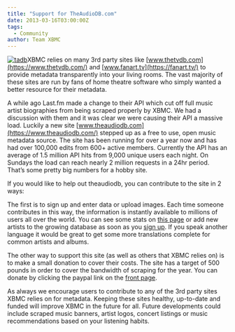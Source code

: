 ```yaml
---
title: "Support for TheAudioDB.com"
date: 2013-03-16T03:00:00Z
tags:
  - Community
author: Team XBMC
---
```


[![tadb](/images/blog/tadb-210x300.jpeg)](/images/blog/tadb.jpeg)XBMC relies on many 3rd party sites like [www.thetvdb.com](https://www.thetvdb.com/) and [www.fanart.tv](https://fanart.tv/) to provide metadata transparently into your living rooms. The vast majority of these sites are run by fans of home theatre software who simply wanted a better resource for their metadata.

A while ago Last.fm made a change to their API which cut off full music artist biographies from being scraped properly by XBMC. We had a discussion with them and it was clear we were causing their API a massive load. Luckily a new site [www.theaudiodb.com](https://www.theaudiodb.com/) stepped up as a free to use, open music metadata source. The site has been running for over a year now and has had over 100,000 edits from 600+ active members. Currently the API has an average of 1.5 million API hits from 9,000 unique users each night. On Sundays the load can reach nearly 2 million requests in a 24hr period. That’s some pretty big numbers for a hobby site.

If you would like to help out theaudiodb, you can contribute to the site in 2 ways:

The first is to sign up and enter data or upload images. Each time someone contributes in this way, the information is instantly available to millions of users all over the world. You can see some stats on [this page](https://www.theaudiodb.com/stats) or add new artists to the growing database as soon as you [sign up](https://www.theaudiodb.com/forum/ucp.php?mode=register&mode=register). If you speak another language it would be great to get some more translations complete for common artists and albums.

The other way to support this site (as well as others that XBMC relies on) is to make a small donation to cover their costs. The site has a target of 500 pounds in order to cover the bandwidth of scraping for the year. You can donate by clicking the paypal link on the [front page](https://www.theaudiodb.com/).

As always we encourage users to contribute to any of the 3rd party sites XBMC relies on for metadata. Keeping these sites healthy, up-to-date and funded will improve XBMC in the future for all. Future developments could include scraped music banners, artist logos, concert listings or music recommendations based on your listening habits.
